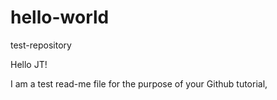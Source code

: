 # hello-world
test-repository

Hello JT!

I am a test read-me file for the purpose of your Github tutorial,
